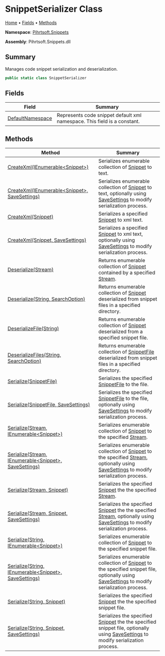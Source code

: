 # SnippetSerializer Class

[Home](../../../README.md) &#x2022; [Fields](#fields) &#x2022; [Methods](#methods)

**Namespace**: [Pihrtsoft.Snippets](../README.md)

**Assembly**: Pihrtsoft\.Snippets\.dll

## Summary

Manages code snippet serialization and deserialization\.

```csharp
public static class SnippetSerializer
```

## Fields

| Field | Summary |
| ----- | ------- |
| [DefaultNamespace](DefaultNamespace/README.md) | Represents code snippet default xml namespace\. This field is a constant\. |

## Methods

| Method | Summary |
| ------ | ------- |
| [CreateXml(IEnumerable\<Snippet>)](CreateXml/README.md#Pihrtsoft_Snippets_SnippetSerializer_CreateXml_System_Collections_Generic_IEnumerable_Pihrtsoft_Snippets_Snippet__) | Serializes enumerable collection of [Snippet](../Snippet/README.md) to text\. |
| [CreateXml(IEnumerable\<Snippet>, SaveSettings)](CreateXml/README.md#Pihrtsoft_Snippets_SnippetSerializer_CreateXml_System_Collections_Generic_IEnumerable_Pihrtsoft_Snippets_Snippet__Pihrtsoft_Snippets_SaveSettings_) | Serializes enumerable collection of [Snippet](../Snippet/README.md) to text, optionally using [SaveSettings](../SaveSettings/README.md) to modify serialization process\. |
| [CreateXml(Snippet)](CreateXml/README.md#Pihrtsoft_Snippets_SnippetSerializer_CreateXml_Pihrtsoft_Snippets_Snippet_) | Serializes a specified [Snippet](../Snippet/README.md) to xml text\. |
| [CreateXml(Snippet, SaveSettings)](CreateXml/README.md#Pihrtsoft_Snippets_SnippetSerializer_CreateXml_Pihrtsoft_Snippets_Snippet_Pihrtsoft_Snippets_SaveSettings_) | Serializes a specified [Snippet](../Snippet/README.md) to xml text, optionally using [SaveSettings](../SaveSettings/README.md) to modify serialization process\. |
| [Deserialize(Stream)](Deserialize/README.md#Pihrtsoft_Snippets_SnippetSerializer_Deserialize_System_IO_Stream_) | Returns enumerable collection of [Snippet](../Snippet/README.md) contained by a specified [Stream](https://docs.microsoft.com/en-us/dotnet/api/system.io.stream)\. |
| [Deserialize(String, SearchOption)](Deserialize/README.md#Pihrtsoft_Snippets_SnippetSerializer_Deserialize_System_String_System_IO_SearchOption_) | Returns enumerable collection of [Snippet](../Snippet/README.md) deserialized from snippet files in a specified directory\. |
| [DeserializeFile(String)](DeserializeFile/README.md) | Returns enumerable collection of [Snippet](../Snippet/README.md) deserialized from a specified snippet file\. |
| [DeserializeFiles(String, SearchOption)](DeserializeFiles/README.md) | Returns enumerable collection of [SnippetFile](../SnippetFile/README.md) deserialized from snippet files in a specified directory\. |
| [Serialize(SnippetFile)](Serialize/README.md#Pihrtsoft_Snippets_SnippetSerializer_Serialize_Pihrtsoft_Snippets_SnippetFile_) | Serializes the specified [SnippetFile](../SnippetFile/README.md) to the file\. |
| [Serialize(SnippetFile, SaveSettings)](Serialize/README.md#Pihrtsoft_Snippets_SnippetSerializer_Serialize_Pihrtsoft_Snippets_SnippetFile_Pihrtsoft_Snippets_SaveSettings_) | Serializes the specified [SnippetFile](../SnippetFile/README.md) to the file, optionally using [SaveSettings](../SaveSettings/README.md) to modify serialization process\. |
| [Serialize(Stream, IEnumerable\<Snippet>)](Serialize/README.md#Pihrtsoft_Snippets_SnippetSerializer_Serialize_System_IO_Stream_System_Collections_Generic_IEnumerable_Pihrtsoft_Snippets_Snippet__) | Serializes enumerable collection of [Snippet](../Snippet/README.md) to the specified [Stream](https://docs.microsoft.com/en-us/dotnet/api/system.io.stream)\. |
| [Serialize(Stream, IEnumerable\<Snippet>, SaveSettings)](Serialize/README.md#Pihrtsoft_Snippets_SnippetSerializer_Serialize_System_IO_Stream_System_Collections_Generic_IEnumerable_Pihrtsoft_Snippets_Snippet__Pihrtsoft_Snippets_SaveSettings_) | Serializes enumerable collection of [Snippet](../Snippet/README.md) to the specified [Stream](https://docs.microsoft.com/en-us/dotnet/api/system.io.stream), optionally using [SaveSettings](../SaveSettings/README.md) to modify serialization process\. |
| [Serialize(Stream, Snippet)](Serialize/README.md#Pihrtsoft_Snippets_SnippetSerializer_Serialize_System_IO_Stream_Pihrtsoft_Snippets_Snippet_) | Serializes the specified [Snippet](../Snippet/README.md) the the specified [Stream](https://docs.microsoft.com/en-us/dotnet/api/system.io.stream)\. |
| [Serialize(Stream, Snippet, SaveSettings)](Serialize/README.md#Pihrtsoft_Snippets_SnippetSerializer_Serialize_System_IO_Stream_Pihrtsoft_Snippets_Snippet_Pihrtsoft_Snippets_SaveSettings_) | Serializes the specified [Snippet](../Snippet/README.md) the the specified [Stream](https://docs.microsoft.com/en-us/dotnet/api/system.io.stream), optionally using [SaveSettings](../SaveSettings/README.md) to modify serialization process\. |
| [Serialize(String, IEnumerable\<Snippet>)](Serialize/README.md#Pihrtsoft_Snippets_SnippetSerializer_Serialize_System_String_System_Collections_Generic_IEnumerable_Pihrtsoft_Snippets_Snippet__) | Serializes enumerable collection of [Snippet](../Snippet/README.md) to the specified snippet file\. |
| [Serialize(String, IEnumerable\<Snippet>, SaveSettings)](Serialize/README.md#Pihrtsoft_Snippets_SnippetSerializer_Serialize_System_String_System_Collections_Generic_IEnumerable_Pihrtsoft_Snippets_Snippet__Pihrtsoft_Snippets_SaveSettings_) | Serializes enumerable collection of [Snippet](../Snippet/README.md) to the specified snippet file, optionally using [SaveSettings](../SaveSettings/README.md) to modify serialization process\. |
| [Serialize(String, Snippet)](Serialize/README.md#Pihrtsoft_Snippets_SnippetSerializer_Serialize_System_String_Pihrtsoft_Snippets_Snippet_) | Serializes the specified [Snippet](../Snippet/README.md) the the specified snippet file\. |
| [Serialize(String, Snippet, SaveSettings)](Serialize/README.md#Pihrtsoft_Snippets_SnippetSerializer_Serialize_System_String_Pihrtsoft_Snippets_Snippet_Pihrtsoft_Snippets_SaveSettings_) | Serializes the specified [Snippet](../Snippet/README.md) the the specified snippet file, optionally using [SaveSettings](../SaveSettings/README.md) to modify serialization process\. |


